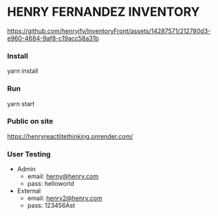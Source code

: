 # HENRY FERNANDEZ INVENTORY


https://github.com/henryjfv/InventoryFront/assets/14287571/212780d3-e960-4684-9af8-c19acc58a31b


### Install
yarn install

### Run

yarn start

### Public on site
https://henryreactlitethinking.onrender.com/

### User Testing
- Admin 
  - email: herny@henry.com 
  - pass:  helloworld
- External
  - email: henry2@henry.com
  - pass:  123456Ast
